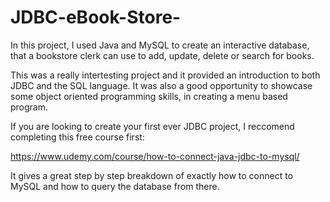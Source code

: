 # JDBC-eBook-Store-
In this project, I used Java and MySQL to create an interactive database, that a bookstore clerk can use to add, update, delete or search for books. 

This was a really intertesting project and it provided an introduction to both JDBC and the SQL language. It was also a good opportunity to showcase some object oriented programming skills, in creating a menu based program.

If you are looking to create your first ever JDBC project, I reccomend completing this free course first:

https://www.udemy.com/course/how-to-connect-java-jdbc-to-mysql/

It gives a great step by step breakdown of exactly how to connect to MySQL and how to query the database from there.
